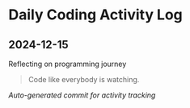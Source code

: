 # Daily Coding Activity Log

## 2024-12-15

Reflecting on programming journey

> Code like everybody is watching.

*Auto-generated commit for activity tracking*
